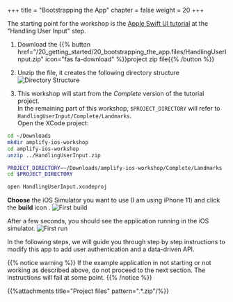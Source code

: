 +++
title = "Bootstrapping the App"
chapter = false
weight = 20
+++

The starting point for the workshop is the [Apple Swift UI tutorial](https://developer.apple.com/tutorials/swiftui/tutorials) at the "Handling User Input" step.

1. Download the {{% button href="/20_getting_started/20_bootstrapping_the_app.files/HandlingUserInput.zip" icon="fas fa-download" %}}project zip file{{% /button %}}


1. Unzip the file, it creates the following directory structure
![Directory Structure](/images/20-10-directory-structure.png)

1. This workshop will start from the *Complete* version of the tutorial project.  
In the remaining part of this workshop, `$PROJECT_DIRECTORY` will refer to `HandlingUserInput/Complete/Landmarks`.  
Open the XCode project:
```bash
cd ~/Downloads
mkdir amplify-ios-workshop 
cd amplify-ios-workshop
unzip ../HandlingUserInput.zip

PROJECT_DIRECTORY=~/Downloads/amplify-ios-workshop/Complete/Landmarks
cd $PROJECT_DIRECTORY

open HandlingUserInput.xcodeproj
```

**Choose** the iOS Simulator you want to use (I am using iPhone 11) and click the **build** icon <i class="far fa-caret-square-right"></i>.
![First build](/images/20-10-xcode.png)

After a few seconds, you should see the application running in the iOS simulator.
![First run](/images/20-10-app-start.png)

In the following steps, we will guide you through step by step instructions to modify this app to add user authentication and a data-driven API.

{{% notice warning %}}
If the example application in not starting or not working as described above, do not proceed to the next section. The instructions will fail at some point.</a>
{{% /notice %}}

{{%attachments title="Project files" pattern=".*.zip"/%}}